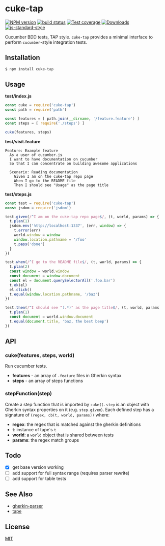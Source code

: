 # cuke-tap
[![NPM version][npm-image]][npm-url]
[![build status][travis-image]][travis-url]
[![Test coverage][codecov-image]][codecov-url]
[![Downloads][downloads-image]][downloads-url]
[![js-standard-style][standard-image]][standard-url]

Cucumber BDD tests, TAP style. `cuke-tap` provides a minimal interface to
perform `cucumber`-style integration tests.

## Installation
```sh
$ npm install cuke-tap
```

## Usage
__test/index.js__
```js
const cuke = require('cuke-tap')
const path = require('path')

const features = [ path.join(__dirname, '/feature.feature') ]
const steps = [ require('./steps') ]

cuke(features, steps)
```

__test/visit.feature__
```feature
Feature: Example feature
  As a user of cucumber.js
  I want to have documentation on cucumber
  So that I can concentrate on building awesome applications

  Scenario: Reading documentation
    Given I am on the cuke-tap repo page
    When I go to the README file
    Then I should see "Usage" as the page title
```

__test/steps.js__
```js
const test = require('cuke-tap')
const jsdom = require('jsdom')

test.given(/^I am on the cuke-tap repo page$/, (t, world, params) => {
  t.plan(1)
  jsdom.env('http://localhost:1337', (err, window) => {
    t.error(err)
    world.window = window
    window.location.pathname = '/foo'
    t.pass('done')
  }
})

test.when(/^I go to the README file$/, (t, world, params) => {
  t.plan(2)
  const window = world.window
  const document = window.document
  const el = document.querySelectorAll('.foo.bar')
  t.ok(el)
  el.click()
  t.equal(window.location.pathname, '/baz')
})

test.then(/^I should see "(.*)" as the page title$/, (t, world, params) => {
  t.plan(1)
  const document = world.window.document
  t.equal(document.title, 'baz, the best beep')
})
```

## API
### cuke(features, steps, world)
Run cucumber tests.
- __features__ - an array of `.feature` files in Gherkin syntax
- __steps__ - an array of steps functions

### stepFunction(step)
Create a step function that is imported by `cuke()`. `step` is an object with
Gherkin syntax properties on it (e.g. `step.given`). Each defined step has a
signature of `(regex, cb(t, world, params))` where:
- __regex__: the regex that is matched against the gherkin definitions
- __t__: instance of tape's `t`
- __world__: a `world` object that is shared between tests
- __params__: the regex match groups

## Todo
- [x] get base version working
- [ ] add support for full syntax range (requires parser rewrite)
- [ ] add support for table tests

## See Also
- [gherkin-parser](https://github.com/yoshuawuyts/gherkin-parser)
- [tape](https://github.com/substack/tape)

## License
[MIT](https://tldrlegal.com/license/mit-license)

[npm-image]: https://img.shields.io/npm/v/cuke-tap.svg?style=flat-square
[npm-url]: https://npmjs.org/package/cuke-tap
[travis-image]: https://img.shields.io/travis/yoshuawuyts/cuke-tap/master.svg?style=flat-square
[travis-url]: https://travis-ci.org/yoshuawuyts/cuke-tap
[codecov-image]: https://img.shields.io/codecov/c/github/yoshuawuyts/cuke-tap/master.svg?style=flat-square
[codecov-url]: https://codecov.io/github/yoshuawuyts/cuke-tap
[downloads-image]: http://img.shields.io/npm/dm/cuke-tap.svg?style=flat-square
[downloads-url]: https://npmjs.org/package/cuke-tap
[standard-image]: https://img.shields.io/badge/code%20style-standard-brightgreen.svg?style=flat-square
[standard-url]: https://github.com/feross/standard

